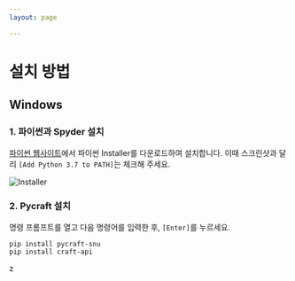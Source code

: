 ```yaml
---
layout: page

---
```


# 설치 방법

## Windows

### 1. 파이썬과 Spyder 설치

[파이썬 웹사이트](https://www.python.org/)에서 파이썬 Installer를 다운로드하여 설치합니다. 이때 스크린샷과 달리 `[Add Python 3.7 to PATH]`는 체크해 주세요.

![Installer](https://i.imgur.com/FYiMYgU.png)

### 2. Pycraft 설치

명령 프롬프트를 열고 다음 명령어를 입력한 후, `[Enter]`를 누르세요.

```
pip install pycraft-snu
pip install craft-api
```

z
